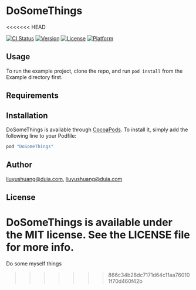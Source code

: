 # DoSomeThings
<<<<<<< HEAD

[![CI Status](http://img.shields.io/travis/liuyushuang@duia.com/DoSomeThings.svg?style=flat)](https://travis-ci.org/liuyushuang@duia.com/DoSomeThings)
[![Version](https://img.shields.io/cocoapods/v/DoSomeThings.svg?style=flat)](http://cocoapods.org/pods/DoSomeThings)
[![License](https://img.shields.io/cocoapods/l/DoSomeThings.svg?style=flat)](http://cocoapods.org/pods/DoSomeThings)
[![Platform](https://img.shields.io/cocoapods/p/DoSomeThings.svg?style=flat)](http://cocoapods.org/pods/DoSomeThings)

## Usage

To run the example project, clone the repo, and run `pod install` from the Example directory first.

## Requirements

## Installation

DoSomeThings is available through [CocoaPods](http://cocoapods.org). To install
it, simply add the following line to your Podfile:

```ruby
pod "DoSomeThings"
```

## Author

liuyushuang@duia.com, liuyushuang@duia.com

## License

DoSomeThings is available under the MIT license. See the LICENSE file for more info.
=======
Do some myself things 
>>>>>>> 866c34b28dc7171d64c11aa760101f70d460f42b
